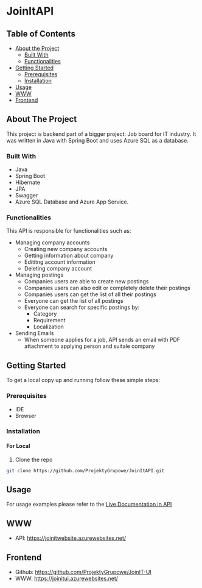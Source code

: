 <h1>JoinItAPI</h1>

<!-- TABLE OF CONTENTS -->
## Table of Contents

* [About the Project](#about-the-project)
  * [Built With](#built-with)
  * [Functionalities](#functionalities)
* [Getting Started](#getting-started)
  * [Prerequisites](#prerequisites)
  * [Installation](#installation)
* [Usage](#usage)
* [WWW](#www)
* [Frontend](#frontend)

<!-- ABOUT THE PROJECT -->
## About The Project
This project is backend part of a bigger project: Job board for IT industry. It was written in Java with Spring Boot and uses Azure SQL as a database.

### Built With
* Java
* Spring Boot
* Hibernate
* JPA
* Swagger
* Azure SQL Database and Azure App Service.

### Functionalities
This API is responsible for functionalities such as:
* Managing company accounts
  * Creating new company accounts
  * Getting information about company
  * Edititng account information
  * Deleting company account
* Managing postings
  * Companies users are able to create new postings
  * Companies users can also edit or completely delete their postings
  * Companies users can get the list of all their postings
  * Everyone can get the list of all postings
  * Everyone can search for specific postings by:
    * Category
    * Requirement
    * Localization
* Sending Emails
  * When someone applies for a job, API sends an email with PDF attachment to applying person and suitale company
<!-- GETTING STARTED -->
## Getting Started

To get a local copy up and running follow these simple steps:

### Prerequisites
* IDE
* Browser

### Installation


#### For Local
1. Clone the repo
```sh
git clone https://github.com/ProjektyGrupowe/JoinItAPI.git
```

<!-- USAGE EXAMPLES -->
## Usage
For usage examples please refer to the [Live Documentation in API](https://joinitwebsite.azurewebsites.net/swagger-ui/)

## WWW
* API: https://joinitwebsite.azurewebsites.net/

## Frontend
* Github: https://github.com/ProjektyGrupowe/JoinIT-UI
* WWW: https://joinitui.azurewebsites.net/
